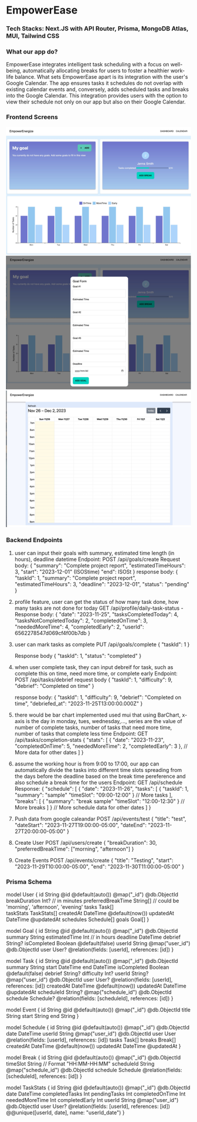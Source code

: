 # EmpowerEase

### Tech Stacks: Next.JS with API Router, Prisma, MongoDB Atlas, MUI, Tailwind CSS

### What our app do?

EmpowerEase integrates intelligent task scheduling with a focus on well-being, automatically allocating breaks for users to foster a healthier work-life balance. What sets EmpowerEase apart is its integration with the user's Google Calendar. The app ensures tasks it schedules do not overlap with existing calendar events and, conversely, adds scheduled tasks and breaks into the Google Calendar. This integration provides users with the option to view their schedule not only on our app but also on their Google Calendar.

### Frontend Screens

![Dashboard](./demo_pic//dashboard.jpg)
![Dashboard-Goal](./demo_pic//dashboard-goal.jpg)
![Calendar](./demo_pic/calendar.jpg)

### Backend Endpoints

1. user can input their goals
   with summary, estimated time length (in hours), deadline datetime
   Endpoint: POST /api/goals/create
   Request body:
   {
   "summary": "Complete project report",
   "estimatedTimeHours": 3,
   "start": "2023-12-01" (ISOStime)
   "end": ISOSt
   }
   response body:
   {
   "taskId": 1,
   "summary": "Complete project report",
   "estimatedTimeHours": 3,
   "deadline": "2023-12-01",
   "status": "pending"
   }

2. profile feature, user can get the status of how many task done, how many tasks are not done for today
   GET /api/profile/daily-task-status -
   Response body:
   {
   "date": "2023-11-25",
   "tasksCompletedToday": 4,
   "tasksNotCompletedToday": 2,
   "completedOnTime": 3,
   "neededMoreTime": 4,
   "completedEarly": 2,
   "userId": 6562278547d069cf4f00b7db
   }

3. user can mark tasks as complete
   PUT /api/goals/complete
   { "taskId": 1 }

   Response body
   {
   "taskId": 1,
   "status": "completed"
   }

4. when user complete task, they can input debreif for task, such as complete this on time, need more time, or complete early
   Endpoint: POST /api/tasks/debrief
   request body
   {
   "taskId": 1,
   "difficulty": 9,
   "debrief": "Completed on time"
   }

   response body:
   {
   "taskId": 1,
   "difficulty": 9,
   "debrief": "Completed on time",
   "debriefed_at": "2023-11-25T13:00:00.000Z"
   }

5. there would be bar chart implemented used mui that using BarChart, x-axis is the day in monday, tues, wednesday,..., series are the value of number of complete tasks, number of tasks that need more time, number of tasks that complete less time
   Endpoint: GET /api/tasks/completion-stats
   {
   "stats": [
   {
   "date": "2023-11-23",
   "completedOnTime": 5,
   "neededMoreTime": 2,
   "completedEarly": 3
   },
   // More data for other dates
   ]
   }

6. assume the working hour is from 9:00 to 17:00, our app can automatically divide the tasks into different time slots spreading from the days before the deadline based on the break time pereference and also schedule a break time for the users
   Endpoint: GET /api/schedule
   Response:
   {
   "schedule": [
   {
   "date": "2023-11-26",
   "tasks": [
   {
   "taskId": 1,
   "summary": "sample"
   "timeSlot": "09:00-12:00"
   }
   // More tasks
   ],
   "breaks": [
   {
   "summary": "break sample"
   "timeSlot": "12:00-12:30"
   }
   // More breaks
   ]
   }
   // More schedule data for other dates
   ]
   }

7. Push data from google caleandar
   POST /api/events/test
   {
   "title": "test",
   "dateStart": "2023-11-27T19:00:00-05:00",
   "dateEnd": "2023-11-27T20:00:00-05:00"
   }

8. Create User
   POST /api/users/create
   {
   "breakDuration": 30,
   "preferredBreakTime": ["morning", "afternoon"]
   }

9. Create Events
   POST /api/events/create
   {
   "title": "Testing",
   "start": "2023-11-29T10:00:00-05:00",
   "end": "2023-11-30T11:00:00-05:00"
   }

### Prisma Schema

model User {
id String @id @default(auto()) @map("\_id") @db.ObjectId
breakDuration Int? // in minutes
preferredBreakTime String[] // could be 'morning', 'afternoon', 'evening'
tasks Task[]  
 taskStats TaskStats[]
createdAt DateTime @default(now())
updatedAt DateTime @updatedAt
schedules Schedule[]
goals Goal[]
}

model Goal {
id String @id @default(auto()) @map("\_id") @db.ObjectId
summary String
estimatedTime Int // in hours
deadline DateTime
debrief String?
isCompleted Boolean @default(false)
userId String @map("user_id") @db.ObjectId
user User? @relation(fields: [userId], references: [id])
}

model Task {
id String @id @default(auto()) @map("\_id") @db.ObjectId
summary String
start DateTime
end DateTime
isCompleted Boolean @default(false)
debrief String?
difficulty Int?
userId String? @map("user_id") @db.ObjectId
user User? @relation(fields: [userId], references: [id])
createdAt DateTime @default(now())
updatedAt DateTime @updatedAt
scheduleId String? @map("schedule_id") @db.ObjectId
schedule Schedule? @relation(fields: [scheduleId], references: [id])
}

model Event {
id String @id @default(auto()) @map("\_id") @db.ObjectId
title String
start String
end String
}

model Schedule {
id String @id @default(auto()) @map("\_id") @db.ObjectId
date DateTime
userId String @map("user_id") @db.ObjectId
user User @relation(fields: [userId], references: [id])
tasks Task[]
breaks Break[]
createdAt DateTime @default(now())
updatedAt DateTime @updatedAt
}

model Break {
id String @id @default(auto()) @map("\_id") @db.ObjectId
timeSlot String // Format "HH:MM-HH:MM"
scheduleId String @map("schedule_id") @db.ObjectId
schedule Schedule @relation(fields: [scheduleId], references: [id])
}

model TaskStats {
id String @id @default(auto()) @map("\_id") @db.ObjectId
date DateTime
completedTasks Int
pendingTasks Int
completedOnTime Int
neededMoreTime Int
completedEarly Int
userId String @map("user_id") @db.ObjectId
user User? @relation(fields: [userId], references: [id])
@@unique([userId, date], name: "userId_date")
}
